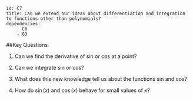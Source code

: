 ````
id: C7
title: Can we extend our ideas about differentiation and integration to functions other than polynomials?
dependencies: 
    - C6
    - G3
````
##Key Questions

1. Can we find the derivative of sin or cos at a point?

1. Can we integrate sin or cos?

1. What does this new knowledge tell us about the functions sin and cos?

1. How do $\sin(x)$ and $\cos(x)$ behave for small values of $x$?

